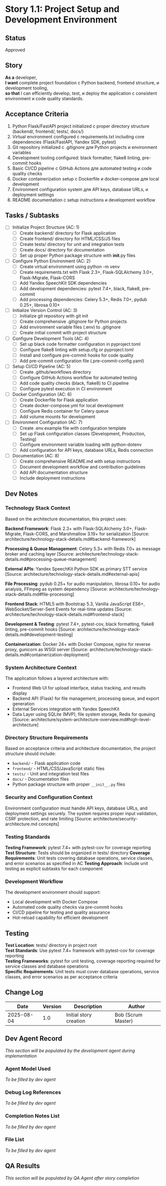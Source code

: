 # Story 1.1: Project Setup and Development Environment

## Status

Approved

## Story

**As a** developer,  
**I want** complete project foundation с Python backend, frontend structure, и development tooling,  
**so that** I can efficiently develop, test, и deploy the application с consistent environment и code quality standards.

## Acceptance Criteria

1. Python Flask/FastAPI project initialized с proper directory structure (backend/, frontend/, tests/, docs/)
2. Virtual environment configured с requirements.txt including core dependencies (Flask/FastAPI, Yandex SDK, pytest)
3. Git repository initialized с .gitignore для Python projects и environment variables
4. Development tooling configured: black formatter, flake8 linting, pre-commit hooks
5. Basic CI/CD pipeline с GitHub Actions для automated testing и code quality checks
6. Docker containerization setup с Dockerfile и docker-compose для local development
7. Environment configuration system для API keys, database URLs, и deployment settings
8. README documentation с setup instructions и development workflow

## Tasks / Subtasks

- [ ] Initialize Project Structure (AC: 1)
  - [ ] Create backend/ directory for Flask application
  - [ ] Create frontend/ directory for HTML/CSS/JS files
  - [ ] Create tests/ directory for unit and integration tests
  - [ ] Create docs/ directory for documentation
  - [ ] Set up proper Python package structure with **init**.py files
- [ ] Configure Python Environment (AC: 2)
  - [ ] Create virtual environment using python -m venv
  - [ ] Create requirements.txt with Flask 2.3+, Flask-SQLAlchemy 3.0+, Flask-Migrate, Flask-CORS
  - [ ] Add Yandex SpeechKit SDK dependencies
  - [ ] Add development dependencies: pytest 7.4+, black, flake8, pre-commit
  - [ ] Add processing dependencies: Celery 5.3+, Redis 7.0+, pydub 0.25+, librosa 0.10+
- [ ] Initialize Version Control (AC: 3)
  - [ ] Initialize git repository with git init
  - [ ] Create comprehensive .gitignore for Python projects
  - [ ] Add environment variable files (.env) to .gitignore
  - [ ] Create initial commit with project structure
- [ ] Configure Development Tools (AC: 4)
  - [ ] Set up black code formatter configuration in pyproject.toml
  - [ ] Configure flake8 linting with setup.cfg or pyproject.toml
  - [ ] Install and configure pre-commit hooks for code quality
  - [ ] Add pre-commit configuration file (.pre-commit-config.yaml)
- [ ] Setup CI/CD Pipeline (AC: 5)
  - [ ] Create .github/workflows directory
  - [ ] Configure GitHub Actions workflow for automated testing
  - [ ] Add code quality checks (black, flake8) to CI pipeline
  - [ ] Configure pytest execution in CI environment
- [ ] Docker Configuration (AC: 6)
  - [ ] Create Dockerfile for Flask application
  - [ ] Create docker-compose.yml for local development
  - [ ] Configure Redis container for Celery queue
  - [ ] Add volume mounts for development
- [ ] Environment Configuration (AC: 7)
  - [ ] Create .env.example file with configuration template
  - [ ] Set up Flask configuration classes (Development, Production, Testing)
  - [ ] Configure environment variable loading with python-dotenv
  - [ ] Add configuration for API keys, database URLs, Redis connection
- [ ] Documentation (AC: 8)
  - [ ] Create comprehensive README.md with setup instructions
  - [ ] Document development workflow and contribution guidelines
  - [ ] Add API documentation structure
  - [ ] Include deployment instructions

## Dev Notes

### Technology Stack Context

Based on the architecture documentation, this project uses:

**Backend Framework**: Flask 2.3+ with Flask-SQLAlchemy 3.0+, Flask-Migrate, Flask-CORS, and Marshmallow 3.19+ for serialization [Source: architecture/technology-stack-details.md#backend-framework]

**Processing & Queue Management**: Celery 5.3+ with Redis 7.0+ as message broker and caching layer [Source: architecture/technology-stack-details.md#processing-queue-management]

**External APIs**: Yandex SpeechKit Python SDK as primary STT service [Source: architecture/technology-stack-details.md#external-apis]

**File Processing**: pydub 0.25+ for audio manipulation, librosa 0.10+ for audio analysis, FFmpeg as system dependency [Source: architecture/technology-stack-details.md#file-processing]

**Frontend Stack**: HTML5 with Bootstrap 5.3, Vanilla JavaScript ES6+, WebSocket/Server-Sent Events for real-time updates [Source: architecture/technology-stack-details.md#frontend-stack]

**Development & Testing**: pytest 7.4+, pytest-cov, black formatting, flake8 linting, pre-commit hooks [Source: architecture/technology-stack-details.md#development-testing]

**Containerization**: Docker 24+ with Docker Compose, nginx for reverse proxy, gunicorn as WSGI server [Source: architecture/technology-stack-details.md#containerization-deployment]

### System Architecture Context

The application follows a layered architecture with:

- Frontend Web UI for upload interface, status tracking, and results display
- Backend API (Flask) for file management, processing queue, and export generation
- External Services integration with Yandex SpeechKit
- Data Layer using SQLite (MVP), file system storage, Redis for queuing [Source: architecture/system-architecture-overview.md#high-level-architecture]

### Directory Structure Requirements

Based on acceptance criteria and architecture documentation, the project structure should include:

- `backend/` - Flask application code
- `frontend/` - HTML/CSS/JavaScript static files
- `tests/` - Unit and integration test files
- `docs/` - Documentation files
- Python package structure with proper `__init__.py` files

### Security and Configuration Context

Environment configuration must handle API keys, database URLs, and deployment settings securely. The system requires proper input validation, CSRF protection, and rate limiting [Source: architecture/security-architecture.md concepts]

### Testing Standards

**Testing Framework**: pytest 7.4+ with pytest-cov for coverage reporting
**Test Structure**: Tests should be organized in tests/ directory
**Coverage Requirements**: Unit tests covering database operations, service classes, and error scenarios as specified in AC
**Testing Approach**: Include unit testing as explicit subtasks for each component

### Development Workflow

The development environment should support:

- Local development with Docker Compose
- Automated code quality checks via pre-commit hooks
- CI/CD pipeline for testing and quality assurance
- Hot-reload capability for efficient development

## Testing

**Test Location**: tests/ directory in project root  
**Test Standards**: Use pytest 7.4+ framework with pytest-cov for coverage reporting  
**Testing Frameworks**: pytest for unit testing, coverage reporting required for service classes and database operations  
**Specific Requirements**: Unit tests must cover database operations, service classes, and error scenarios as per acceptance criteria

## Change Log

| Date       | Version | Description            | Author             |
| ---------- | ------- | ---------------------- | ------------------ |
| 2025-08-04 | 1.0     | Initial story creation | Bob (Scrum Master) |

## Dev Agent Record

_This section will be populated by the development agent during implementation_

### Agent Model Used

_To be filled by dev agent_

### Debug Log References

_To be filled by dev agent_

### Completion Notes List

_To be filled by dev agent_

### File List

_To be filled by dev agent_

## QA Results

_This section will be populated by QA Agent after story completion_
